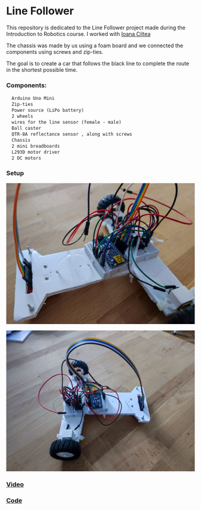 # Line Follower

This repository is dedicated to the Line Follower project made during the Introduction to Robotics course. I worked with [Ioana Ciltea](https://github.com/CilteaIoana/LineFollower/tree/main)

The chassis was made by us using a foam board and we connected the components using screws and zip-ties.

The goal is to create a car that follows the black line to complete the route in the shortest possible time.
 

  ### Components: 
      Arduino Uno Mini
      Zip-ties
      Power source (LiPo battery)
      2 wheels
      wires for the line sensor (female - male)
      Ball caster
      QTR-8A reflectance sensor , along with screws
      Chassis
      2 mini breadboards
      L293D motor driver
      2 DC motors

      
  ### Setup
   ![](https://github.com/AntoniaOancea/LineFollower/blob/main/lineFollower1.jpg)
    
   ![](https://github.com/AntoniaOancea/LineFollower/blob/main/lineFollower2.jpg)
  
  ### [Video](https://youtu.be/vsS8tseQjgM)

  ### [Code](https://github.com/AntoniaOancea/LineFollower/blob/main/lineFollower.ino)

  </details>
